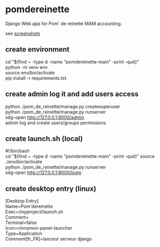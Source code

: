 # pomdereinette

Django Web app for Pom' de reinette MAM accounting.

see [screenshots](screenshots.md)

## create environment
cd "$(find ~ -type d -name "pomdereinette-main" -print -quit)"<br>
python -m venv env<br>
source env/bin/activate<br>
pip install -r requirements.txt

## create admin log it and add users access
python ./pom_de_reinette/manage.py createsuperuser<br>
python ./pom_de_reinette/manage.py runserver<br>
xdg-open http://127.0.0.1:8000/admin<br>
admin log and create users/groups permissions

## create launch.sh (local)
#!/bin/bash<br>
cd "$(find ~ -type d -name "pomdereinette-main" -print -quit)"
source ./env/bin/activate<br>
python ./pom_de_reinette/manage.py runserver<br>
xdg-open http://127.0.0.1:8000/login

## create desktop entry (linux)
[Desktop Entry]<br>
Name=Pom'dereinette<br>
Exec=/myproject/launch.sh<br>
Comment=<br>
Terminal=false<br>
Icon=cinnamon-panel-launcher<br>
Type=Application<br>
Comment[fr_FR]=lanceur serveur django
